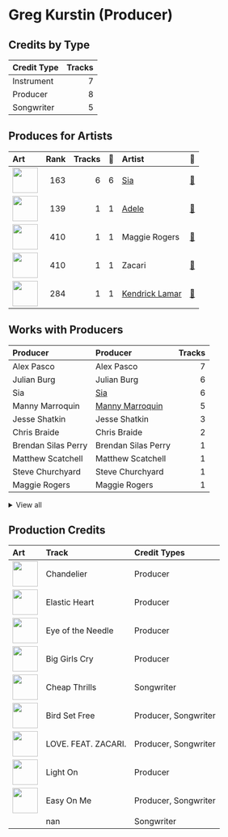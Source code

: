 # Greg Kurstin (Producer)

## Credits by Type

| Credit Type | Tracks |
|:---|---:|
| Instrument | 7 |
| Producer | 8 |
| Songwriter | 5 |

## Produces for Artists

| Art | Rank | Tracks | 💚 | Artist | 🔗 |
|:---|---:|---:|---:|:---|:---|
| <img src="https://i.scdn.co/image/ab6761610000e5eb7c997fe6951bc0926f09ba38" alt="" width="50" /> | 163 | 6 | 6 | [Sia](../../artists/sia/overview.md) | [🔗](https://open.spotify.com/artist/5WUlDfRSoLAfcVSX1WnrxN) |
| <img src="https://i.scdn.co/image/ab6761610000e5eb68f6e5892075d7f22615bd17" alt="" width="50" /> | 139 | 1 | 1 | [Adele](../../artists/adele/overview.md) | [🔗](https://open.spotify.com/artist/4dpARuHxo51G3z768sgnrY) |
| <img src="https://i.scdn.co/image/ab6761610000e5eb621d7cddc0d2fa4d94ed1c1e" alt="" width="50" /> | 410 | 1 | 1 | Maggie Rogers | [🔗](https://open.spotify.com/artist/4NZvixzsSefsNiIqXn0NDe) |
| <img src="https://i.scdn.co/image/ab6761610000e5ebdb78fbd1c000f16792795648" alt="" width="50" /> | 410 | 1 | 1 | Zacari | [🔗](https://open.spotify.com/artist/3qBKjEOanahMxlRojwCzhI) |
| <img src="https://i.scdn.co/image/ab6761610000e5eb437b9e2a82505b3d93ff1022" alt="" width="50" /> | 284 | 1 | 1 | [Kendrick Lamar](../../artists/kendrick_lamar/overview.md) | [🔗](https://open.spotify.com/artist/2YZyLoL8N0Wb9xBt1NhZWg) |

## Works with Producers

| Producer | Producer | Tracks |
|:---|:---|---:|
| Alex Pasco | Alex Pasco | 7 |
| Julian Burg | Julian Burg | 6 |
| Sia | [Sia](../sia/overview.md) | 6 |
| Manny Marroquin | [Manny Marroquin](../manny_marroquin/overview.md) | 5 |
| Jesse Shatkin | Jesse Shatkin | 3 |
| Chris Braide | Chris Braide | 2 |
| Brendan Silas Perry | Brendan Silas Perry | 1 |
| Matthew Scatchell | Matthew Scatchell | 1 |
| Steve Churchyard | Steve Churchyard | 1 |
| Maggie Rogers | Maggie Rogers | 1 |


<details>
<summary>View all</summary>

| Producer | Producer | Tracks |
|:---|:---|---:|
| Andrew Swanson | Andrew Swanson | 1 |
| Serban Ghenea | [Serban Ghenea](../serban_ghenea/overview.md) | 1 |
| Adele | Adele | 1 |
| David Campbell | David Campbell | 1 |
| Cyrus "Nois" Taghipour | Cyrus "Nois" Taghipour | 1 |
| Tom Elmhirst | Tom Elmhirst | 1 |
| Thomas Pentz | Thomas Pentz | 1 |
| Diplo | Diplo | 1 |
| Anthony Tiffith | Anthony Tiffith | 1 |
| Sounwave | [Sounwave](../sounwave/overview.md) | 1 |
| John Hanes | [John Hanes](../john_hanes/overview.md) | 1 |
| Zacari Pacaldo | Zacari Pacaldo | 1 |
| Rob Kleiner | Rob Kleiner | 1 |
| Kid Harpoon | [Kid Harpoon](../kid_harpoon/overview.md) | 1 |
| Teddy Walton | Teddy Walton | 1 |
| Derek Ali | Derek Ali | 1 |
| Kendrick Lamar | Kendrick Lamar | 1 |
| Zeke Mishanec | Zeke Mishanec | 1 |

</details>


## Production Credits

| Art | Track | Credit Types |
|:---|:---|:---|
| <img src="https://i.scdn.co/image/ab67616d0000b273b55ed804149fffbb5e35ff34" alt="" width="50" /> | Chandelier | Producer |
| <img src="https://i.scdn.co/image/ab67616d0000b273b55ed804149fffbb5e35ff34" alt="" width="50" /> | Elastic Heart | Producer |
| <img src="https://i.scdn.co/image/ab67616d0000b273b55ed804149fffbb5e35ff34" alt="" width="50" /> | Eye of the Needle | Producer |
| <img src="https://i.scdn.co/image/ab67616d0000b273b55ed804149fffbb5e35ff34" alt="" width="50" /> | Big Girls Cry | Producer |
| <img src="https://i.scdn.co/image/ab67616d0000b273754b2fddebe7039fdb912837" alt="" width="50" /> | Cheap Thrills | Songwriter |
| <img src="https://i.scdn.co/image/ab67616d0000b273754b2fddebe7039fdb912837" alt="" width="50" /> | Bird Set Free | Producer, Songwriter |
| <img src="https://i.scdn.co/image/ab67616d0000b2738b52c6b9bc4e43d873869699" alt="" width="50" /> | LOVE. FEAT. ZACARI. | Producer, Songwriter |
| <img src="https://i.scdn.co/image/ab67616d0000b273d658a02ba8931985bdc4e0da" alt="" width="50" /> | Light On | Producer |
| <img src="https://i.scdn.co/image/ab67616d0000b27350dba34377a595e35f81b0e4" alt="" width="50" /> | Easy On Me | Producer, Songwriter |
| | nan | Songwriter |